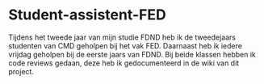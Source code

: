 # Student-assistent-FED

Tijdens het tweede jaar van mijn studie FDND heb ik de tweedejaars studenten van CMD geholpen bij het vak FED. Daarnaast heb ik iedere vrijdag geholpen bij de eerste jaars van FDND. Bij beide klassen hebben ik code reviews gedaan, deze heb ik gedocumenteerd in de wiki van dit project.
